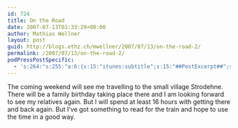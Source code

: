 ```yaml
---
id: 724
title: On the Road
date: 2007-07-13T01:33:29+00:00
author: Mathias Wellner
layout: post
guid: http://blogs.ethz.ch/mwellner/2007/07/13/on-the-road-2/
permalink: /2007/07/13/on-the-road-2/
podPressPostSpecific:
  - 's:264:"s:255:"a:6:{s:15:"itunes:subtitle";s:15:"##PostExcerpt##";s:14:"itunes:summary";s:15:"##PostExcerpt##";s:15:"itunes:keywords";s:17:"##WordPressCats##";s:13:"itunes:author";s:10:"##Global##";s:15:"itunes:explicit";s:7:"Default";s:12:"itunes:block";s:7:"Default";}";";'
---
```

The coming weekend will see me travelling to the small village Strodehne. There will be a family birthday taking place there and I am looking forward to see my relatives again. But I will spend at least 16 hours with getting there and back again. But I&#8217;ve got something to read for the train and hope to use the time in a good way.